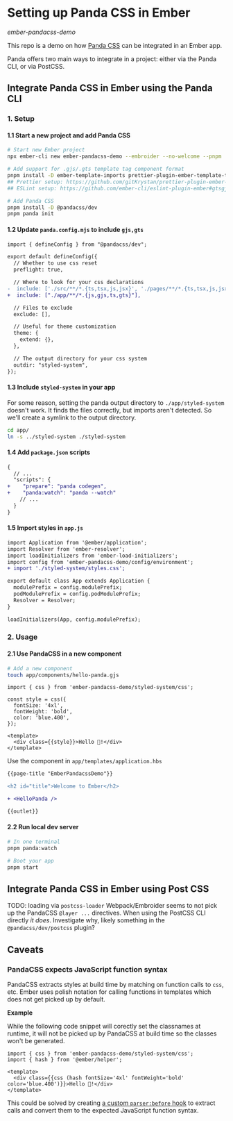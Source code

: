# Setting up Panda CSS in Ember

*ember-pandacss-demo*

This repo is a demo on how [Panda CSS](https://panda-css.com/) can be integrated in an Ember app.

Panda offers two main ways to integrate in a project: either via the Panda CLI, or via PostCSS.

## Integrate Panda CSS in Ember using the Panda CLI

### 1. Setup

#### 1.1 Start a new project and add Panda CSS

```sh
# Start new Ember project
npx ember-cli new ember-pandacss-demo --embroider --no-welcome --pnpm

# Add support for .gjs/.gts template tag component format
pnpm install -D ember-template-imports prettier-plugin-ember-template-tag
## Prettier setup: https://github.com/gitKrystan/prettier-plugin-ember-template-tag
## ESLint setup: https://github.com/ember-cli/eslint-plugin-ember#gtsgjs

# Add Panda CSS
pnpm install -D @pandacss/dev
pnpm panda init
```

#### 1.2 Update `panda.config.mjs` to include `gjs,gts`

```diff
import { defineConfig } from "@pandacss/dev";

export default defineConfig({
  // Whether to use css reset
  preflight: true,

  // Where to look for your css declarations
-  include: ['./src/**/*.{ts,tsx,js,jsx}', './pages/**/*.{ts,tsx,js,jsx}'],
+  include: ["./app/**/*.{js,gjs,ts,gts}"],

  // Files to exclude
  exclude: [],

  // Useful for theme customization
  theme: {
    extend: {},
  },

  // The output directory for your css system
  outdir: "styled-system",
});
```

#### 1.3 Include `styled-system` in your app

For some reason, setting the panda output directory to `./app/styled-system` doesn't work. It finds the files correctly, but imports aren't detected. So we'll create a symlink to the output directory.

```sh
cd app/
ln -s ../styled-system ./styled-system
```

#### 1.4 Add `package.json` scripts

```diff
{
  // ...
  "scripts": {
+    "prepare": "panda codegen",
+    "panda:watch": "panda --watch"
    // ...
  }
}
```

#### 1.5 Import styles in `app.js`

```diff
import Application from '@ember/application';
import Resolver from 'ember-resolver';
import loadInitializers from 'ember-load-initializers';
import config from 'ember-pandacss-demo/config/environment';
+ import './styled-system/styles.css';

export default class App extends Application {
  modulePrefix = config.modulePrefix;
  podModulePrefix = config.podModulePrefix;
  Resolver = Resolver;
}

loadInitializers(App, config.modulePrefix);
```

### 2. Usage

#### 2.1 Use PandaCSS in a new component

```sh
# Add a new component
touch app/components/hello-panda.gjs
```

```gjs
import { css } from 'ember-pandacss-demo/styled-system/css';

const style = css({
  fontSize: '4xl',
  fontWeight: 'bold',
  color: 'blue.400',
});

<template>
  <div class={{style}}>Hello 🐼!</div>
</template>
```

Use the component in `app/templates/application.hbs`

```diff
{{page-title "EmberPandacssDemo"}}

<h2 id="title">Welcome to Ember</h2>

+ <HelloPanda />

{{outlet}}
```

#### 2.2 Run local dev server

```sh
# In one terminal
pnpm panda:watch

# Boot your app
pnpm start
```

## Integrate Panda CSS in Ember using Post CSS

TODO: loading via `postcss-loader` Webpack/Embroider seems to not pick up the PandaCSS `@layer ...` directives. When using the PostCSS CLI directly *it does*. Investigate why, likely something in the `@pandacss/dev/postcss` plugin?

## Caveats

### PandaCSS expects JavaScript function syntax

PandaCSS extracts styles at build time by matching on function calls to `css`, etc. Ember uses polish notation for calling functions in templates which does not get picked up by default.

**Example**

While the following code snippet will corectly set the classnames at runtime, it will not be picked up by PandaCSS at build time so the classes won't be generated.

```gjs
import { css } from 'ember-pandacss-demo/styled-system/css';
import { hash } from '@ember/helper';

<template>
  <div class={{css (hash fontSize='4xl' fontWeight='bold' color='blue.400')}}>Hello 🐼!</div>
</template>
```

This could be solved by creating [a custom `parser:before` hook](https://panda-css.com/docs/concepts/hooks) to extract calls and convert them to the expected JavaScript function syntax.
